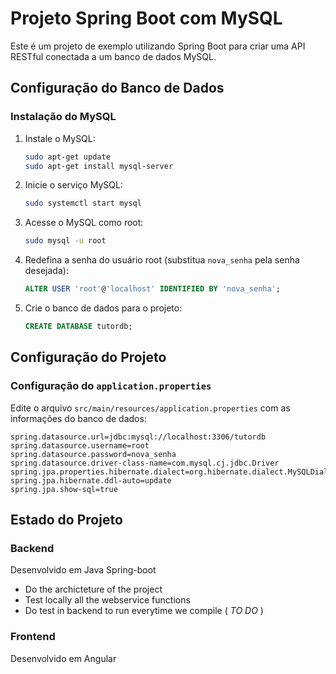 # Projeto Spring Boot com MySQL

Este é um projeto de exemplo utilizando Spring Boot para criar uma API RESTful conectada a um banco de dados MySQL.

## Configuração do Banco de Dados

### Instalação do MySQL

1. Instale o MySQL:
    ```sh
    sudo apt-get update
    sudo apt-get install mysql-server
    ```

2. Inicie o serviço MySQL:
    ```sh
    sudo systemctl start mysql
    ```

3. Acesse o MySQL como root:
    ```sh
    sudo mysql -u root
    ```

4. Redefina a senha do usuário root (substitua `nova_senha` pela senha desejada):
    ```sql
    ALTER USER 'root'@'localhost' IDENTIFIED BY 'nova_senha';
    ```

5. Crie o banco de dados para o projeto:
    ```sql
    CREATE DATABASE tutordb;
    ```

## Configuração do Projeto

### Configuração do `application.properties`

Edite o arquivo `src/main/resources/application.properties` com as informações do banco de dados:

```properties
spring.datasource.url=jdbc:mysql://localhost:3306/tutordb
spring.datasource.username=root
spring.datasource.password=nova_senha
spring.datasource.driver-class-name=com.mysql.cj.jdbc.Driver
spring.jpa.properties.hibernate.dialect=org.hibernate.dialect.MySQLDialect
spring.jpa.hibernate.ddl-auto=update
spring.jpa.show-sql=true
```


## Estado do Projeto 

### Backend 

Desenvolvido em Java Spring-boot 

- Do the archicteture of the project 
- Test locally all the webservice functions 
- Do test in backend to run everytime we compile ( *TO DO* )




### Frontend 

Desenvolvido em Angular


